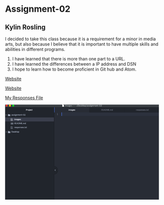# Assignment-02
## Kylin Rosling

I decided to take this class because it is a requirement for a minor in media arts, but also because I believe that it is important to have multiple skills and abilities in different programs.

1. I have learned that there is more than one part to a URL.
2. I have learned the differences between a IP address and DSN
3. I hope to learn how to become proficient in Git hub and Atom.

[Website](http://umonline.umt.edu/)

[Website](https://moodle.umt.edu/)

[My Responses File](./responses.txt)

![My Screenshot File](./images/assignment-02:images:.png)
